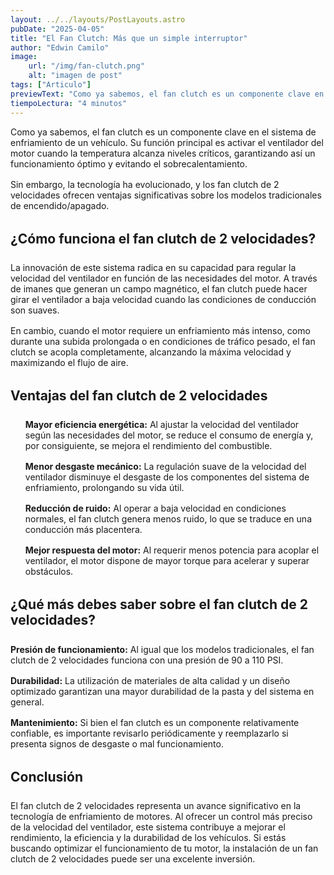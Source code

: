 ```yaml
---
layout: ../../layouts/PostLayouts.astro
pubDate: "2025-04-05"
title: "El Fan Clutch: Más que un simple interruptor"
author: "Edwin Camilo"
image:
    url: "/img/fan-clutch.png"
    alt: "imagen de post"
tags: ["Articulo"] 
previewText: "Como ya sabemos, el fan clutch es un componente clave en el sistema de enfriamiento de un camión. Su función principal es activar el ventilador del motor cuando la temperatura alcanza niveles críticos, garantizando así un funcionamiento óptimo y evitando el sobrecalentamiento. Sin embargo, la tecnología ha evolucionado, y los fan clutch de 2 velocidades ofrecen ventajas significativas sobre los modelos tradicionales de encendido/apagado."
tiempoLectura: "4 minutos"
---
```



<div class="main flex flex-col sm:mr-4"> 

<section>
    <p>
        Como ya sabemos, el fan clutch es un componente clave en el sistema de enfriamiento de un vehículo. Su función principal es activar el ventilador del motor cuando la temperatura alcanza niveles críticos, garantizando así un funcionamiento óptimo y evitando el sobrecalentamiento.
    </p>
    <p>
        Sin embargo, la tecnología ha evolucionado, y los fan clutch de 2 velocidades ofrecen ventajas significativas sobre los modelos tradicionales de encendido/apagado.
    </p>
</section>

<section>
    <h2>¿Cómo funciona el fan clutch de 2 velocidades?</h2>
    <p>
        La innovación de este sistema radica en su capacidad para regular la velocidad del ventilador en función de las necesidades del motor. A través de imanes que generan un campo magnético, el fan clutch puede hacer girar el ventilador a baja velocidad cuando las condiciones de conducción son suaves.
    </p>
    <p>
        En cambio, cuando el motor requiere un enfriamiento más intenso, como durante una subida prolongada o en condiciones de tráfico pesado, el fan clutch se acopla completamente, alcanzando la máxima velocidad y maximizando el flujo de aire.
    </p>
</section>

<section>
    <h2>Ventajas del fan clutch de 2 velocidades</h2>
    <ul>
        <p><strong>Mayor eficiencia energética:</strong> Al ajustar la velocidad del ventilador según las necesidades del motor, se reduce el consumo de energía y, por consiguiente, se mejora el rendimiento del combustible.</p>
        <p><strong>Menor desgaste mecánico:</strong> La regulación suave de la velocidad del ventilador disminuye el desgaste de los componentes del sistema de enfriamiento, prolongando su vida útil.</p>
        <p><strong>Reducción de ruido:</strong> Al operar a baja velocidad en condiciones normales, el fan clutch genera menos ruido, lo que se traduce en una conducción más placentera.</p>
        <p><strong>Mejor respuesta del motor:</strong> Al requerir menos potencia para acoplar el ventilador, el motor dispone de mayor torque para acelerar y superar obstáculos.</p>
    </ul>
</section>

<section>
    <h2>¿Qué más debes saber sobre el fan clutch de 2 velocidades?</h2>
    <p><strong>Presión de funcionamiento:</strong> Al igual que los modelos tradicionales, el fan clutch de 2 velocidades funciona con una presión de 90 a 110 PSI.</p>
    <p><strong>Durabilidad:</strong> La utilización de materiales de alta calidad y un diseño optimizado garantizan una mayor durabilidad de la pasta y del sistema en general.</p>
    <p><strong>Mantenimiento:</strong> Si bien el fan clutch es un componente relativamente confiable, es importante revisarlo periódicamente y reemplazarlo si presenta signos de desgaste o mal funcionamiento.</p>
</section>

<footer>
    <h2>Conclusión</h2>
    <p>
        El fan clutch de 2 velocidades representa un avance significativo en la tecnología de enfriamiento de motores. Al ofrecer un control más preciso de la velocidad del ventilador, este sistema contribuye a mejorar el rendimiento, la eficiencia y la durabilidad de los vehículos. Si estás buscando optimizar el funcionamiento de tu motor, la instalación de un fan clutch de 2 velocidades puede ser una excelente inversión.
    </p>
</footer>

</div>

<style>
.main p {
    margin-bottom: 1rem;
}

.main h2 {
    margin-top: 2rem;
    padding-bottom: 0.5rem;
}
</style>

<script>
    document.querySelectorAll('.main h2').forEach(header => {
        header.classList.add('subtitulos-blog');
    });
</script>
